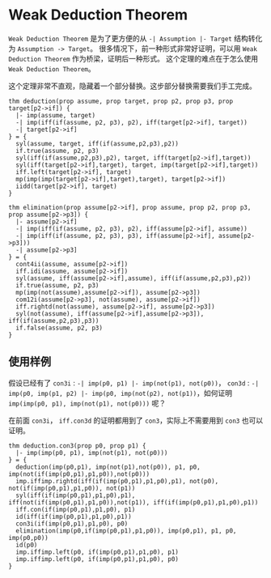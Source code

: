 # Weak Deduction Theorem

`Weak Deduction Theorem` 是为了更方便的从 `-| Assumption |- Target` 结构转化为 `Assumption -> Target`。 很多情况下，前一种形式非常好证明，可以用 `Weak Deduction Theorem` 作为桥梁，证明后一种形式。
这个定理的难点在于怎么使用 `Weak Deduction Theorem`。

这个定理非常不直观，隐藏着一个部分替换。这步部分替换需要我们手工完成。

```follow
thm deduction(prop assume, prop target, prop p2, prop p3, prop target[p2->if]) {
  |- imp(assume, target)
  -| imp(iff(if(assume, p2, p3), p2), iff(target[p2->if], target))
  -| target[p2->if]
} = {
  syl(assume, target, iff(if(assume,p2,p3),p2))
  if.true(assume, p2, p3)
  syl(iff(if(assume,p2,p3),p2), target, iff(target[p2->if],target))
  syl(iff(target[p2->if],target), target, imp(target[p2->if],target))
  iff.left(target[p2->if], target)
  mp(imp(imp(target[p2->if],target),target), target[p2->if])
  iidd(target[p2->if], target)
}
```

```follow
thm elimination(prop assume[p2->if], prop assume, prop p2, prop p3, prop assume[p2->p3]) {
  |- assume[p2->if] 
  -| imp(iff(if(assume, p2, p3), p2), iff(assume[p2->if], assume))
  -| imp(iff(if(assume, p2, p3), p3), iff(assume[p2->if], assume[p2->p3]))
  -| assume[p2->p3]
} = {
  cont4ii(assume, assume[p2->if])
  iff.idi(assume, assume[p2->if])
  syl(assume, iff(assume[p2->if],assume), iff(if(assume,p2,p3),p2))
  if.true(assume, p2, p3)
  mp(imp(not(assume),assume[p2->if]), assume[p2->p3])
  com12i(assume[p2->p3], not(assume), assume[p2->if])
  iff.rightd(not(assume), assume[p2->if], assume[p2->p3])
  syl(not(assume), iff(assume[p2->if],assume[p2->p3]), iff(if(assume,p2,p3),p3))
  if.false(assume, p2, p3)
}
```

## 使用样例

假设已经有了 `con3i` : `-| imp(p0, p1) |- imp(not(p1), not(p0))`， `con3d` : `-| imp(p0, imp(p1, p2) |- imp(p0, imp(not(p2), not(p1))`，如何证明 `imp(imp(p0, p1), imp(not(p1), not(p0)))` 呢？

在前面 `con3i`， `iff.con3d` 的证明都用到了 `con3`，实际上不需要用到 `con3` 也可以证明。

```follow
thm deduction.con3(prop p0, prop p1) {
  |- imp(imp(p0, p1), imp(not(p1), not(p0)))
} = {
  deduction(imp(p0,p1), imp(not(p1),not(p0)), p1, p0, imp(not(if(imp(p0,p1),p1,p0)),not(p0)))
  imp.iffimp.rightd(iff(if(imp(p0,p1),p1,p0),p1), not(p0), not(if(imp(p0,p1),p1,p0)), not(p1))
  syl(iff(if(imp(p0,p1),p1,p0),p1), iff(not(if(imp(p0,p1),p1,p0)),not(p1)), iff(if(imp(p0,p1),p1,p0),p1))
  iff.con(if(imp(p0,p1),p1,p0), p1)
  id(iff(if(imp(p0,p1),p1,p0),p1))
  con3i(if(imp(p0,p1),p1,p0), p0)
  elimination(imp(p0,if(imp(p0,p1),p1,p0)), imp(p0,p1), p1, p0, imp(p0,p0))
  id(p0)
  imp.iffimp.left(p0, if(imp(p0,p1),p1,p0), p1)
  imp.iffimp.left(p0, if(imp(p0,p1),p1,p0), p0)
}
```